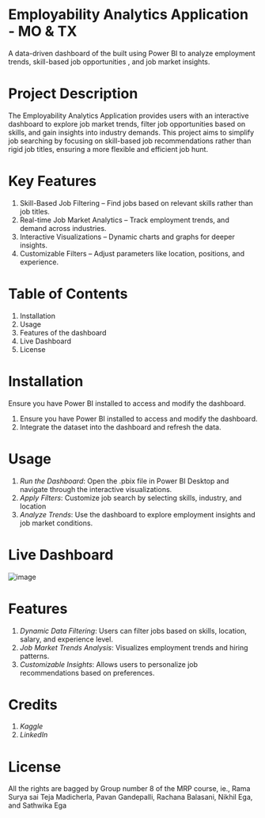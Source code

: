 # Employability Analytics Application - MO & TX 
A data-driven dashboard of the built using Power BI to analyze employment trends, skill-based job opportunities , and job market insights.
# Project Description
The Employability Analytics Application provides users with an interactive dashboard to explore job market trends, filter job opportunities based on skills, and gain insights into industry demands. This project aims to simplify job searching by focusing on skill-based job recommendations rather than rigid job titles, ensuring a more flexible and efficient job hunt.
# Key Features
1. Skill-Based Job Filtering – Find jobs based on relevant skills rather than job titles.  
2. Real-time Job Market Analytics – Track employment trends, and demand across industries.
3. Interactive Visualizations – Dynamic charts and graphs for deeper insights.  
4. Customizable Filters – Adjust parameters like location, positions, and experience.

# Table of Contents   
1. Installation
2. Usage
3. Features of the dashboard
4. Live Dashboard
5. License
# Installation
Ensure you have Power BI installed to access and modify the dashboard.
1. Ensure you have Power BI installed to access and modify the dashboard.
2. Integrate the dataset into the dashboard and refresh the data.
# Usage
1. *Run the Dashboard*: Open the .pbix file in Power BI Desktop and navigate through the interactive visualizations.
2. *Apply Filters*: Customize job search by selecting skills, industry, and location
3. *Analyze Trends*: Use the dashboard to explore employment insights and job market conditions.
# Live Dashboard
![image](https://github.com/user-attachments/assets/8f5d677f-104b-4c90-886b-00b65fd0a4fd)

# Features
1. *Dynamic Data Filtering*: Users can filter jobs based on skills, location, salary, and experience level.
2. *Job Market Trends Analysis*: Visualizes employment trends and hiring patterns.
3. *Customizable Insights*: Allows users to personalize job recommendations based on preferences.
# Credits
1. *Kaggle*
2. *LinkedIn*
# License
All the rights are bagged by Group number 8 of the MRP course, ie., Rama Surya sai Teja Madicherla, Pavan Gandepalli, Rachana Balasani, Nikhil Ega, and Sathwika Ega
